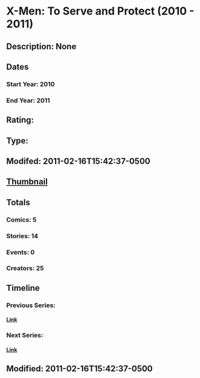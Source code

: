 # X-Men: To Serve and Protect (2010 - 2011)
## Description: None
## Dates
### Start Year: 2010
### End Year: 2011
## Rating: 
## Type: 
## Modifed: 2011-02-16T15:42:37-0500
## [Thumbnail](http://i.annihil.us/u/prod/marvel/i/mg/1/10/4c69542738b38.jpg)
## Totals
### Comics: 5
### Stories: 14
### Events: 0
### Creators: 25
## Timeline
### Previous Series: 
#### [Link]()
### Next Series: 
#### [Link]()
## Modified: 2011-02-16T15:42:37-0500